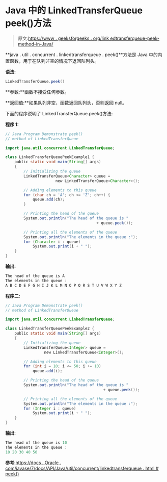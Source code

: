 # Java 中的 LinkedTransferQueue peek()方法

> 原文:[https://www . geeksforgeeks . org/link edtransferqueue-peek-method-in-Java/](https://www.geeksforgeeks.org/linkedtransferqueue-peek-method-in-java/)

**java . util . concurrent . linkedtransferqueue . peek()**方法是 Java 中的内置函数，用于在队列非空的情况下返回队列头。

**语法:**

```java
LinkedTransferQueue.peek()  

```

**参数:**函数不接受任何参数。

**返回值:**如果队列非空，函数返回队列头，否则返回 null。

下面的程序说明了 LinkedTransferQueue.peek()方法:

**程序 1:**

```java
// Java Program Demonstrate peek()
// method of LinkedTransferQueue 

import java.util.concurrent.LinkedTransferQueue;

class LinkedTransferQueuePeekExample1 {
    public static void main(String[] args)
    {
        // Initializing the queue
        LinkedTransferQueue<Character> queue = 
                      new LinkedTransferQueue<Character>();

        // Adding elements to this queue
        for (char ch = 'A'; ch <= 'Z'; ch++) {
            queue.add(ch);
        }

        // Printing the head of the queue
        System.out.println("The head of the queue is " 
                                        + queue.peek());

        // Printing all the elements of the queue
        System.out.println("The elements in the queue :");
        for (Character i : queue)
            System.out.print(i + " ");
    }
}
```

**输出:**

```java
The head of the queue is A
The elements in the queue :
A B C D E F G H I J K L M N O P Q R S T U V W X Y Z

```

**程序二:**

```java
// Java Program Demonstrate peek()
// method of LinkedTransferQueue 

import java.util.concurrent.LinkedTransferQueue;

class LinkedTransferQueuePeekExample2 {
    public static void main(String[] args)
    {
        // Initializing the queue
        LinkedTransferQueue<Integer> queue = 
                 new LinkedTransferQueue<Integer>();

        // Adding elements to this queue
        for (int i = 10; i <= 50; i += 10)
            queue.add(i);

        // Printing the head of the queue
        System.out.println("The head of the queue is " 
                                           + queue.peek());

        // Printing all the elements of the queue
        System.out.println("The elements in the queue :");
        for (Integer i : queue)
            System.out.print(i + " ");
    }
}
```

**输出:**

```java
The head of the queue is 10
The elements in the queue :
10 20 30 40 50

```

**参考**:[https://docs . Oracle . com/javase/7/docs/API/Java/util/concurrent/linkedtransferqueue . html # peek()](https://docs.oracle.com/javase/7/docs/api/java/util/concurrent/LinkedTransferQueue.html#peek())